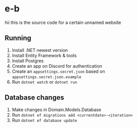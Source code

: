 # e-b

hii this is the source code for a certain unnamed website

## Running

1. Install .NET newest version
2. Install Entity Framework & tools
3. Install Postgres
4. Create an app on Discord for authentication
5. Create an `appsettings.secret.json` based on `appsettings.secret.json.example`
6. Run `dotnet watch` or `dotnet run`

## Database changes

1. Make changes in Domain.Models.Database
2. Run `dotnet ef migrations add <currentdate>-<iteration>`
3. Run `dotnet ef database update`
